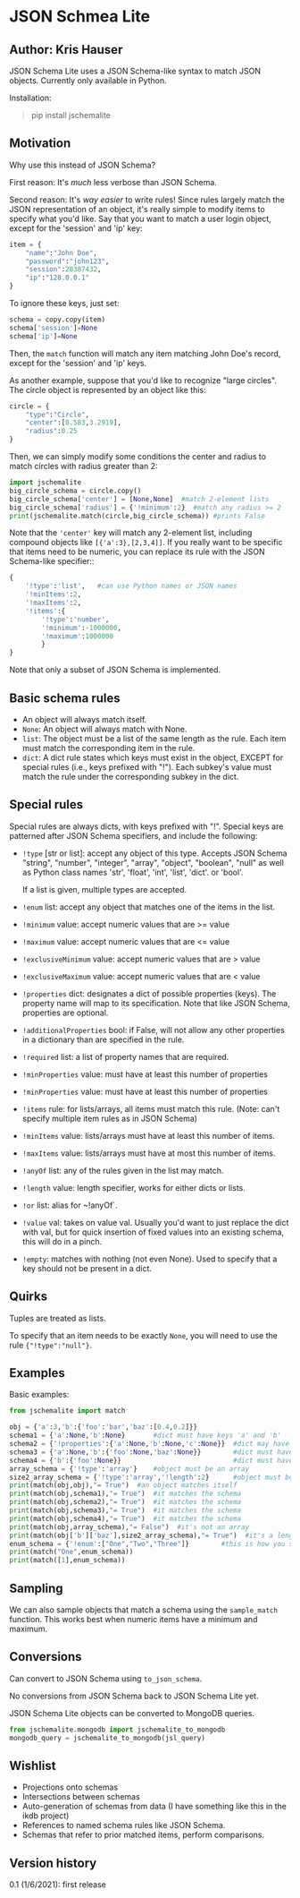 # JSON Schmea Lite
## Author: Kris Hauser

JSON Schema Lite uses a JSON Schema-like syntax to match JSON objects.
Currently only available in Python.

Installation:

> pip install jschemalite

## Motivation

Why use this instead of JSON Schema? 

First reason: It's *much* less verbose than JSON Schema.

Second reason: It's *way easier* to write rules!
Since rules largely match the JSON representation of an object, it's really 
simple to modify items to specify what you'd like.  Say that you want to match
a user login object, except for the 'session' and 'ip' key:

```python
item = {
    "name":"John Doe",
    "password":"john123",
    "session":28387432,
    "ip":"128.0.0.1"
}
```

To ignore these keys, just set:

```python
schema = copy.copy(item)
schema['session']=None
schema['ip']=None
```

Then, the `match` function will match any item matching John Doe's
record, except for the 'session' and 'ip' keys.

As another example, suppose that you'd like to recognize "large circles".  The
circle object is represented by an object like this:

```python
circle = {
    "type":"Circle",
    "center":[0.583,3.2919],
    "radius":0.25
}
```

Then, we can simply modify some conditions the center and radius to match
circles with radius greater than 2:

```python
import jschemalite
big_circle_schema = circle.copy()
big_circle_schema['center'] = [None,None]  #match 2-element lists
big_circle_schema['radius'] = {'!minimum':2}  #match any radius >= 2
print(jschemalite.match(circle,big_circle_schema)) #prints False
```

Note that the `'center'` key will match any 2-element list, including compound
objects like `[{'a':3},[2,3,4]]`. If you really want to be specific that 
items need to be numeric, you can replace its rule with the JSON Schema-like
specifier::

```python
{
    '!type':'list',   #can use Python names or JSON names
    '!minItems':2,
    '!maxItems':2,
    '!items':{
        '!type':'number',
        '!minimum':-1000000,
        '!maximum':1000000
        }
}
```

Note that only a subset of JSON Schema is implemented.

## Basic schema rules

- An object will always match itself. 
- ``None``: An object will always match with None.
- ``list``: The object must be a list of the same length as the rule.  Each 
  item must match the corresponding item in the rule.
- ``dict``: A dict rule states which keys must exist in the object, EXCEPT for
  special rules (i.e., keys prefixed with "!").  Each subkey's value must match
  the rule under the corresponding subkey in the dict.


## Special rules

Special rules are always dicts, with keys prefixed with "!".  Special keys are
patterned after JSON Schema specifiers, and include the following:

- `!type` [str or list]: accept any object of this type. Accepts JSON Schema 
  "string", "number", "integer", "array", "object", "boolean", "null" as well
  as Python class names 'str', 'float', 'int', 'list', 'dict'. or 'bool'.

  If a list is given, multiple types are accepted.
- `!enum` list: accept any object that matches one of the items in the list. 
- `!minimum` value: accept numeric values that are >= value
- `!maximum` value: accept numeric values that are <= value
- `!exclusiveMinimum` value: accept numeric values that are > value
- `!exclusiveMaximum` value: accept numeric values that are < value
- `!properties` dict: designates a dict of possible properties (keys).
  The property name will map to its specification.  Note that like JSON Schema,
  properties are optional.
- `!additionalProperties` bool: if False, will not allow any other properties
  in a dictionary than are specified in the rule.
- `!required` list: a list of property names that are required.
- `!minProperties` value: must have at least this number of properties
- `!minProperties` value: must have at least this number of properties
- `!items` rule: for lists/arrays, all items must match this rule.  (Note: can't
  specify multiple item rules as in JSON Schema)
- `!minItems` value: lists/arrays must have at least this number of items.
- `!maxItems` value: lists/arrays must have at most this number of items.
- `!anyOf` list: any of the rules given in the list may match.
- `!length` value: length specifier, works for either dicts or lists.
- `!or` list: alias for ~!anyOf`.
- `!value` val: takes on value val.  Usually you'd want to just replace the
  dict with val, but for quick insertion of fixed values into an existing
  schema, this will do in a pinch.
- `!empty`: matches with nothing (not even None). Used to specify that a key
  should not be present in a dict.


## Quirks

Tuples are treated as lists.

To specify that an item needs to be exactly `None`, you will need to use
the rule `{"!type":"null"}`.

## Examples

Basic examples:

```python
from jschemalite import match

obj = {'a':3,'b':{'foo':'bar','baz':[0.4,0.2]}}
schema1 = {'a':None,'b':None}       #dict must have keys 'a' and 'b'
schema2 = {'!properties':{'a':None,'b':None,'c':None}}  #dict may have keys 'a', 'b', and 'c'
schema3 = {'a':None,'b':{'foo':None,'baz':None}}        #dict must have the top-level key structure 
schema4 = {'b':{'foo':None}}                            #dict must have at least as many keys as are specified
array_schema = {'!type':'array'}    #object must be an array
size2_array_schema = {'!type':'array','!length':2}      #object must be a length-2 array
print(match(obj,obj),"= True")  #an object matches itself
print(match(obj,schema1),"= True")  #it matches the schema
print(match(obj,schema2),"= True")  #it matches the schema
print(match(obj,schema3),"= True")  #it matches the schema
print(match(obj,schema4),"= True")  #it matches the schema
print(match(obj,array_schema),"= False")  #it's not an array
print(match(obj['b']['baz'],size2_array_schema),"= True")  #it's a length 2 array
enum_schema = {'!enum':["One","Two","Three"]}        #this is how you specify an enum
print(match("One",enum_schema))
print(match([1],enum_schema))
```

## Sampling

We can also sample objects that match a schema using the `sample_match`
function.  This works best when numeric items have a minimum and maximum.


## Conversions

Can convert to JSON Schema using `to_json_schema`.

No conversions from JSON Schema back to JSON Schema Lite yet.

JSON Schema Lite objects can be converted to MongoDB queries.

```python
from jschemalite.mongodb import jschemalite_to_mongodb
mongodb_query = jschemalite_to_mongodb(jsl_query)
```


## Wishlist

- Projections onto schemas
- Intersections between schemas
- Auto-generation of schemas from data (I have something like this in the ikdb project)
- References to named schema rules like JSON Schema.
- Schemas that refer to prior matched items, perform comparisons.

## Version history

0.1 (1/6/2021): first release
